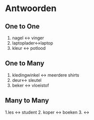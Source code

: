 # Antwoorden

## One to One
1.  nagel <-> vinger
2. laptoplader<->laptop
3. kleur <->  potlood

## One to Many
1. kledingwinkel <-> meerdere shirts
2.  deur<-> sleutel
3.  beker <-> vloeistof
   
## Many to Many
1.les <-> student
2. koper   <-> boeken
3.   <->